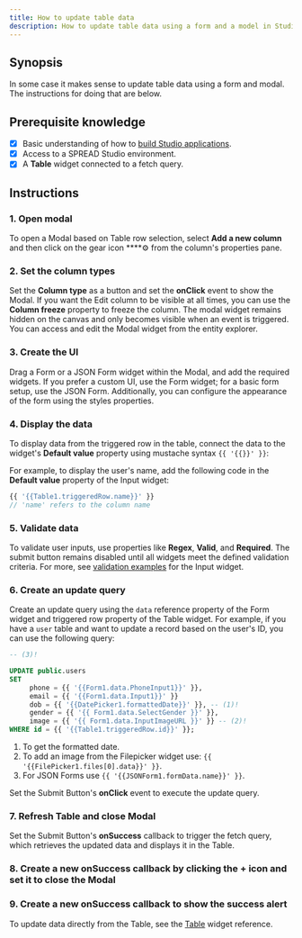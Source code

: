 ```yaml
---
title: How to update table data
description: How to update table data using a form and a model in Studio
---
```


<!--
README

For guidance on how to write documenation, see https://dev.stage.spread.ai/docs/contributor/guide.html. Contact Documentation when this document is ready for review.
-->

## Synopsis

In some case it makes sense to update table data using a form and modal. The instructions for doing that are below.

## Prerequisite knowledge

- [x] Basic understanding of how to [build Studio applications](../creating-studio-applications.md).
- [x] Access to a SPREAD Studio environment.
- [x] A **Table** widget connected to a fetch query.

## Instructions

### 1. Open modal

To open a Modal based on Table row selection, select **Add a new column** and then click on the gear icon ****⚙**️** from the column's properties pane.

### 2. Set the column types

Set the **Column type** as a button and set the **onClick** event to show the Modal. If you want the Edit column to be visible at all times, you can use the **Column freeze** property to freeze the column. The modal widget remains hidden on the canvas and only becomes visible when an event is triggered. You can access and edit the Modal widget from the entity explorer.

### 3. Create the UI

Drag a Form or a JSON Form widget within the Modal, and add the required widgets. If you prefer a custom UI, use the Form widget; for a basic form setup, use the JSON Form. Additionally, you can configure the appearance of the form using the styles properties.

### 4. Display the data

To display data from the triggered row in the table, connect the data to the widget's **Default value** property using mustache syntax `{{ '{{}}' }}`:

For example, to display the user's name, add the following code in the **Default value** property of the Input widget:

```js
{{ '{{Table1.triggeredRow.name}}' }}
// 'name' refers to the column name
```

### 5. Validate data

To validate user inputs, use properties like **Regex**, **Valid**, and **Required**. The submit button remains disabled until all widgets meet the defined validation criteria. For more, see [validation examples](/reference/widgets/input.md#regex-string) for the Input widget.

### 6. Create an update query

Create an update query using the `data` reference property of the Form widget and triggered row property of the Table widget. For example, if you have a `user` table and want to update a record based on the user's ID, you can use the following query:

```sql
-- (3)!

UPDATE public.users
SET 
     phone = {{ '{{Form1.data.PhoneInput1}}' }},
     email = {{ '{{Form1.data.Input1}}' }}
     dob = {{ '{{DatePicker1.formattedDate}}' }}, -- (1)!
     gender = {{ '{{ Form1.data.SelectGender }}' }},
     image = {{ '{{ Form1.data.InputImageURL }}' }} -- (2)!
WHERE id = {{ '{{Table1.triggeredRow.id}}' }};
```

1. To get the formatted date.
2. To add an image from the Filepicker widget use: `{{ '{{FilePicker1.files[0].data}}' }}`.
3. For JSON Forms use `{{ '{{JSONForm1.formData.name}}' }}`.

Set the Submit Button's **onClick** event to execute the update query.

### 7.  Refresh Table and close Modal

Set the Submit Button's **onSuccess** callback to trigger the fetch query, which retrieves the updated data and displays it in the Table.

### 8. Create a new **onSuccess** callback by clicking the **+** icon and set it to close the Modal

### 9. Create a new **onSuccess** callback to show the success alert

To update data directly from the Table, see the [Table](/reference/widgets/table.md##table-inline-editing) widget reference.
